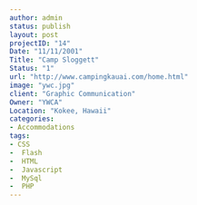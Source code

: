 ```yaml
--- 
author: admin
status: publish
layout: post
projectID: "14"
Date: "11/11/2001"
Title: "Camp Sloggett"
Status: "1"
url: "http://www.campingkauai.com/home.html"
image: "ywc.jpg"
client: "Graphic Communication"
Owner: "YWCA"
Location: "Kokee, Hawaii"
categories:
- Accommodations
tags:
- CSS
-  Flash
-  HTML
-  Javascript
-  MySql
-  PHP
--- 
```



